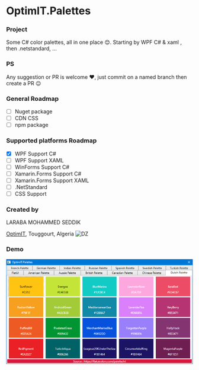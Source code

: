 # OptimIT.Palettes

### Project
Some C# color palettes, all in one place 😊. Starting by WPF C# & xaml , then .netstandard, ...

### PS
Any suggestion or PR is welcome ❤, just commit on a named branch then create a PR 😉

### General Roadmap
- [ ] Nuget package
- [ ] CDN CSS
- [ ] npm package

### Supported platforms Roadmap
- [x] WPF Support C#
- [ ] WPF Support XAML
- [ ] WinForms Support C#
- [ ] Xamarin.Forms Support C#
- [ ] Xamarin.Forms Support XAML
- [ ] .NetStandard
- [ ] CSS Support

### Created by
LARABA MOHAMMED SEDDIK

[OptimIT](https://optimit.dz "OptimIT"), Touggourt, Algeria ![DZ](https://www.countryflags.io/dz/shiny/24.png)

### Demo

![Demo app](https://raw.githubusercontent.com/seddik/optimit.palettes/master/img/main.png)


